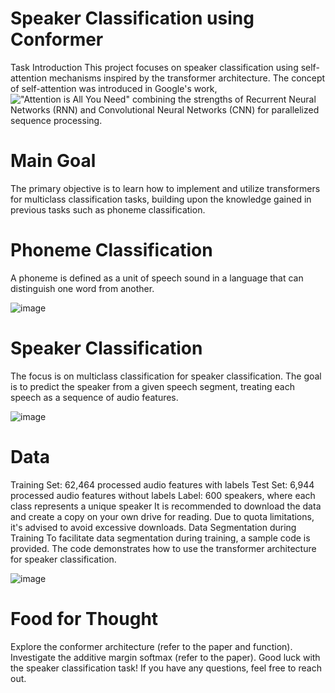 # Speaker Classification using Conformer 
Task Introduction
This project focuses on speaker classification using self-attention mechanisms inspired by the transformer architecture. The concept of self-attention was introduced in Google's work, !["Attention is All You Need"]()
  combining the strengths of Recurrent Neural Networks (RNN) and Convolutional Neural Networks (CNN) for parallelized sequence processing.

# Main Goal
The primary objective is to learn how to implement and utilize transformers for multiclass classification tasks, building upon the knowledge gained in previous tasks such as phoneme classification.

# Phoneme Classification 
A phoneme is defined as a unit of speech sound in a language that can distinguish one word from another.

![image](https://github.com/Sajidcodes/Conformer/assets/101083684/5a25b566-3ae7-475c-be85-958dd65090ed)


# Speaker Classification
The focus is on multiclass classification for speaker classification. The goal is to predict the speaker from a given speech segment, treating each speech as a sequence of audio features.

![image](https://github.com/Sajidcodes/Conformer/assets/101083684/b07e9997-60b6-4676-8a7a-28b9b642ff2a)

# Data
Training Set: 62,464 processed audio features with labels
Test Set: 6,944 processed audio features without labels
Label: 600 speakers, where each class represents a unique speaker
It is recommended to download the data and create a copy on your own drive for reading. Due to quota limitations, it's advised to avoid excessive downloads.
Data Segmentation during Training
To facilitate data segmentation during training, a sample code is provided. The code demonstrates how to use the transformer architecture for speaker classification.

![image](https://github.com/Sajidcodes/Conformer/assets/101083684/f91beda2-9738-4989-ad8d-4abf301ee3bf)



# Food for Thought
Explore the conformer architecture (refer to the paper and function).
Investigate the additive margin softmax (refer to the paper).
Good luck with the speaker classification task! If you have any questions, feel free to reach out.





